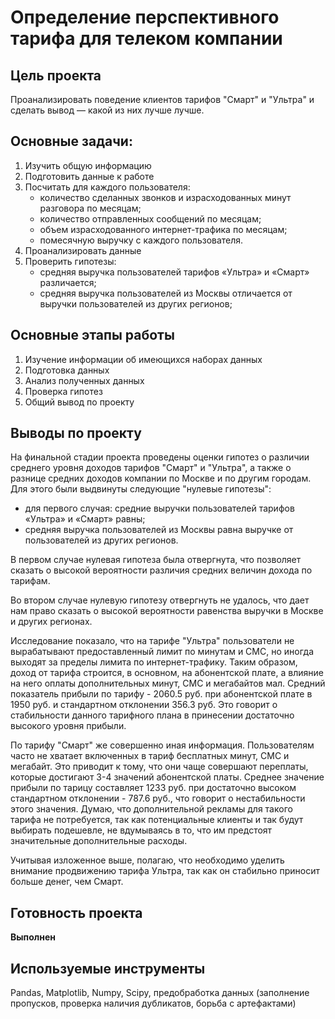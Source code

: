 # Определение перспективного тарифа для телеком компании

## Цель проекта
Проанализировать поведение клиентов тарифов "Смарт" и "Ультра" и сделать вывод — какой из них лучше лучше.

## Основные задачи:
1. Изучить общую информацию
2. Подготовить данные к работе
3. Посчитать для каждого пользователя:
    - количество сделанных звонков и израсходованных минут разговора по месяцам;
    - количество отправленных сообщений по месяцам;
    - объем израсходованного интернет-трафика по месяцам;
    - помесячную выручку с каждого пользователя.
4. Проанализировать данные 
5. Проверить гипотезы:
    - средняя выручка пользователей тарифов «Ультра» и «Смарт» различается;
    - средняя выручка пользователей из Москвы отличается от выручки пользователей из других регионов;

## Основные этапы работы
1. Изучение информации об имеющихся наборах данных
2. Подготовка данных
3. Анализ полученных данных
4. Проверка гипотез
5. Общий вывод по проекту

## Выводы по проекту
На финальной стадии проекта проведены оценки гипотез о различии среднего уровня доходов тарифов "Смарт" и "Ультра", а также о разнице средних доходов компании по Москве и по другим городам. Для этого были выдвинуты следующие "нулевые гипотезы":
- для первого случая: средние выручки пользователей тарифов «Ультра» и «Смарт» равны;
- средняя выручка пользователей из Москвы равна выручке от пользователей из других регионов.

В первом случае нулевая гипотеза была отвергнута, что позволяет сказать о высокой вероятности различия средних величин дохода по тарифам. 

Во втором случае нулевую гипотезу отвергнуть не удалось, что дает нам право сказать о высокой вероятности равенства выручки в Москве и других регионах. 
    
Исследование показало, что на тарифе "Ультра" пользователи не вырабатывают предоставленный лимит по минутам и СМС, но иногда выходят за пределы лимита по интернет-трафику. Таким образом, доход от тарифа строится, в основном, на абонентской плате, а влияние на него оплаты дополнительных минут, СМС и мегабайтов мал. Средний показатель прибыли по тарифу - 2060.5 руб. при абонентской плате в 1950 руб. и стандартном отклонении 356.3 руб. Это говорит о стабильности данного тарифного плана в принесении достаточно высокого уровня прибыли. 

По тарифу "Смарт" же совершенно иная информация. Пользователям часто не хватает включенных в тариф бесплатных минут, СМС и мегабайт. Это приводит к тому, что они чаще совершают переплаты, которые достигают 3-4 значений абонентской платы. Среднее значение прибыли по тарицу составляет 1233 руб. при достаточно высоком стандартном отклонении - 787.6 руб., что говорит о нестабильности этого значения. Думаю, что дополнительной рекламы для такого тарифа не потребуется, так как потенциальные клиенты и так будут выбирать подешевле, не вдумываясь в то, что им предстоят значительные дополнительные расходы.

Учитывая изложенное выше, полагаю, что необходимо уделить внимание продвижению тарифа Ультра, так как он стабильно приносит больше денег, чем Смарт. 

## Готовность проекта 
**Выполнен**

## Используемые инструменты
Pandas, Matplotlib, Numpy, Scipy, предобработка данных (заполнение пропусков, проверка наличия дубликатов, борьба с артефактами)
